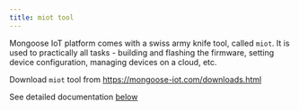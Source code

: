 ```yaml
---
title: miot tool
---
```


Mongoose IoT platform comes with a swiss army knife tool, called `miot`.
It is used to practically all tasks - building and flashing the firmware,
setting device configuration, managing devices on a cloud, etc.

Download `miot` tool from https://mongoose-iot.com/downloads.html

See detailed documentation [below](#miot) 
